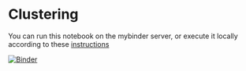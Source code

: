 # Clustering

You can run this notebook on the mybinder server, or execute it locally according to these [instructions](../readme.md)

[![Binder](https://mybinder.org/badge_logo.svg)](https://mybinder.org/v2/gh/statisticalbiotechnology/cb2030/master?filepath=nb%2Fclustering%2Fcluster_brca.ipynb)
